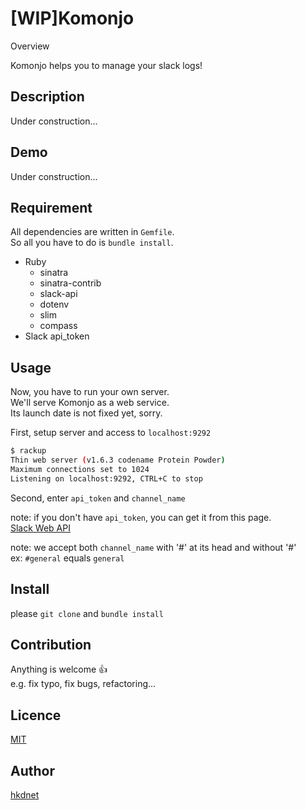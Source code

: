 [WIP]Komonjo
====

Overview

Komonjo helps you to manage your slack logs!

## Description

Under construction...

## Demo
Under construction...

## Requirement

All dependencies are written in `Gemfile`.  
So all you have to do is `bundle install`.

* Ruby
  * sinatra
  * sinatra-contrib
  + slack-api
  * dotenv
  * slim
  * compass
* Slack api_token

## Usage

Now, you have to run your own server.  
We'll serve Komonjo as a web service.  
Its launch date is not fixed yet, sorry.

First, setup server and access to `localhost:9292`

```bash
$ rackup
Thin web server (v1.6.3 codename Protein Powder)
Maximum connections set to 1024
Listening on localhost:9292, CTRL+C to stop
```

Second, enter `api_token` and `channel_name`

note: if you don't have `api_token`, you can get it from this page.  
[Slack Web API](https://api.slack.com/web)

note: we accept both `channel_name` with '#' at its head and without '#'  
ex: `#general` equals `general`

## Install

please `git clone` and `bundle install`

## Contribution

Anything is welcome :+1:  
e.g. fix typo, fix bugs, refactoring...

## Licence

[MIT](https://github.com/hkdnet/komonjo/blob/master/LICENSE)

## Author

[hkdnet](https://github.com/hkdnet)
